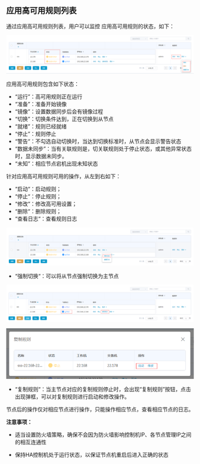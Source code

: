 ## 应用高可用规则列表

通过应用高可用规则列表，用户可以监控 应用高可用规则的状态，如下：

![](/assets/V7.028625.png)

应用高可用规则包含如下状态：

*   “运行”：高可用规则正在运行
*   “准备”：准备开始镜像
*   “镜像”：设置数据同步后会有镜像过程
*   “切换”：切换条件达到，正在切换到从节点
*   “就绪”：规则已经就绪
*   “停止”：规则停止
*   “警告“：不勾选自动切换时，当达到切换标准时，从节点会显示警告状态
*   “数据未同步”：当有关联规则是，切关联规则处于停止状态，或其他异常状态时，显示数据未同步。
*   “未知”：相应节点宕机出现未知状态

针对应用高可用规则可用的操作，从左到右如下：

*   “启动“：启动规则；
*   “停止“：停止规则；
*   “修改“：修改高可用设置；
*   “删除“：删除规则；
*   “查看日志“：查看规则日志

![](/assets/V7.028626.png)

*   “强制切换“：可以将从节点强制切换为主节点

![](/assets/V7.028627.png)

![](/assets/V7.028628.png)

*   “复制规则“：当主节点对应的复制规则停止时，会出现“复制规则”按钮，点击出现弹框，可以对复制规则进行启动和修改操作。

节点后的操作仅对相应节点进行操作，只能操作相应节点，查看相应节点的日志。

 **注意事项：**

* 适当设置防火墙策略，确保不会因为防火墙影响控制机IP、各节点管理IP之间的相互连通性

* 保持HA控制机处于运行状态，以保证节点机重启后进入正确的状态